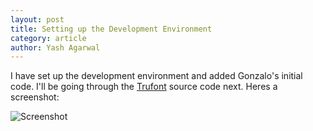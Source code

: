 ```yaml
---
layout: post
title: Setting up the Development Environment  
category: article
author: Yash Agarwal
---
```


I have set up the development environment and added Gonzalo's initial code. 
I'll be going through the [Trufont](https://github.com/trufont/trufont/) source code next. 
Heres a screenshot:

![Screenshot](https://raw.githubusercontent.com/sugarlabs/font-editor-activity/gh-pages/files/img/fonts.png)
